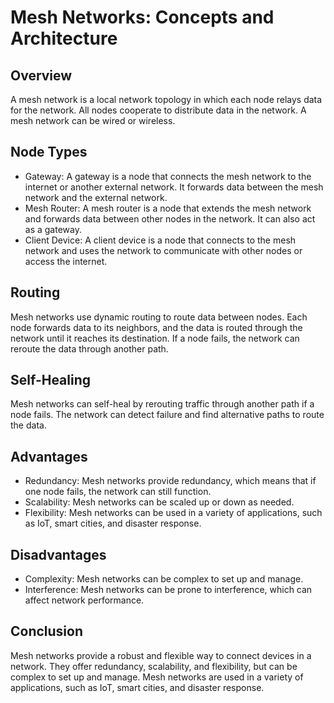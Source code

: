 Mesh Networks: Concepts and Architecture
==========================================

Overview
--------

A mesh network is a local network topology in which each node relays data for the network. All nodes cooperate to distribute data in the network. A mesh network can be wired or wireless.

Node Types
----------

*   Gateway: A gateway is a node that connects the mesh network to the internet or another external network. It forwards data between the mesh network and the external network.
*   Mesh Router: A mesh router is a node that extends the mesh network and forwards data between other nodes in the network. It can also act as a gateway.
*   Client Device: A client device is a node that connects to the mesh network and uses the network to communicate with other nodes or access the internet.

Routing
-------

Mesh networks use dynamic routing to route data between nodes. Each node forwards data to its neighbors, and the data is routed through the network until it reaches its destination. If a node fails, the network can reroute the data through another path.

Self-Healing
------------

Mesh networks can self-heal by rerouting traffic through another path if a node fails. The network can detect failure and find alternative paths to route the data.

Advantages
----------

*   Redundancy: Mesh networks provide redundancy, which means that if one node fails, the network can still function.
*   Scalability: Mesh networks can be scaled up or down as needed.
*   Flexibility: Mesh networks can be used in a variety of applications, such as IoT, smart cities, and disaster response.

Disadvantages
------------

*   Complexity: Mesh networks can be complex to set up and manage.
*   Interference: Mesh networks can be prone to interference, which can affect network performance.

Conclusion
----------

Mesh networks provide a robust and flexible way to connect devices in a network. They offer redundancy, scalability, and flexibility, but can be complex to set up and manage. Mesh networks are used in a variety of applications, such as IoT, smart cities, and disaster response.
